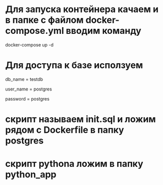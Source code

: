 # Для запуска контейнера качаем и в папке с файлом docker-compose.yml вводим команду
docker-compose up -d

# Для доступа к базе исползуем
db_name = testdb  

user_name = postgres  

password = postgres  


# скрипт называем init.sql и ложим рядом с Dockerfile в папку postgres
# скрипт pythona  ложим в папку python_app